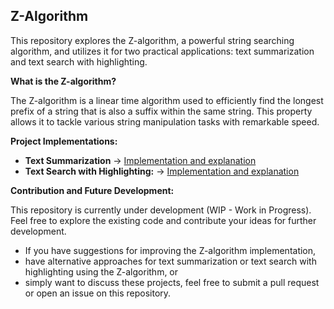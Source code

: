 ## Z-Algorithm 

This repository explores the Z-algorithm, a powerful string searching algorithm, and utilizes it for two practical applications: text summarization and text search with highlighting.

**What is the Z-algorithm?**

The Z-algorithm is a linear time algorithm used to efficiently find the longest prefix of a string that is also a suffix within the same string. This property allows it to tackle various string manipulation tasks with remarkable speed.

**Project Implementations:**

* **Text Summarization** -> [Implementation and explanation](Text%20Search%20with%20Highlighting/)
* **Text Search with Highlighting:** -> [Implementation and explanation](Text%20Search%20with%20Highlighting/)

**Contribution and Future Development:**

This repository is currently under development (WIP - Work in Progress). Feel free to explore the existing code and contribute your ideas for further development.  

* If you have suggestions for improving the Z-algorithm implementation, 
* have alternative approaches for text summarization or text search with highlighting using the Z-algorithm, or
* simply want to discuss these projects,
feel free to submit a pull request or open an issue on this repository.